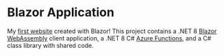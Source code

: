 # Blazor Application

My [first website](https://green-tree-0f8e53710.5.azurestaticapps.net/) created with Blazor! This project contains a .NET 8 [Blazor WebAssembly](https://docs.microsoft.com/aspnet/core/blazor/?view=aspnetcore-6.0#blazor-webassembly) client application, a .NET 8 C# [Azure Functions](https://docs.microsoft.com/azure/azure-functions/functions-overview), and a C# class library with shared code.

